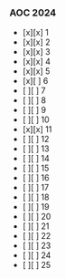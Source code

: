 ### AOC 2024

- [x][x] 1
- [x][x] 2
- [x][x] 3
- [x][x] 4
- [x][x] 5
- [x][ ] 6
- [ ][ ] 7
- [ ][ ] 8
- [ ][ ] 9
- [ ][ ] 10
- [x][x] 11
- [ ][ ] 12
- [ ][ ] 13
- [ ][ ] 14
- [ ][ ] 15
- [ ][ ] 16
- [ ][ ] 17
- [ ][ ] 18
- [ ][ ] 19
- [ ][ ] 20
- [ ][ ] 21
- [ ][ ] 22
- [ ][ ] 23
- [ ][ ] 24
- [ ][ ] 25

